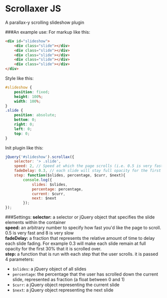 # Scrollaxer JS
A parallax-y scrolling slideshow plugin

###An example use:
For markup like this:
```html
<div id="slideshow">
    <div class="slide"></div>
    <div class="slide"></div>
    <div class="slide"></div>
    <div class="slide"></div>
    <div class="slide"></div>
</div>
```

Style like this:
```css
#slideshow {
    position: fixed;
    height: 100%;
    width: 100%;
}
.slide {
    position: absolute;
    bottom: 0;
    right: 0;
    left: 0;
    top: 0;
}
```

Init plugin like this:
```javascript
jQuery('#slideshow').scrollax({
    selector: '> .slide',
    speed: 2, // Speed at which the page scrolls (i.e. 0.5 is very fast, 8 is very slow)
    fadeDelay: 0.3, // each slide will stay full opacity for the first 30% of scrolling
    step: function($slides, percentage, $curr, $next){
        console.log({
            slides: $slides, 
            percentage: percentage, 
            current: $curr, 
            next: $next
        });
});
```
###Settings:
**selector:** a selector or jQuery object that specifies the slide elements within the container<br/>
**speed:** an arbitrary number to specify how fast you'd like the page to scroll. 0.5 is very fast and 8 is very slow<br/>
**fadeDelay:** a fraction that represents the relative amount of time to delay each slide fading. For example 0.3 will make each slide remain at full opacity for the first 30% that it is scrolled over.<br/>
**step:** a function that is run with each step that the user scrolls. it is passed 4 parameters:<br/>
* `$slides`: a jQuery object of all slides
* `percentage`: the percentage that the user has scrolled down the current slide, represented as fraction (a float between 0 and 1)
* `$curr`: a jQuery object representing the current slide
* `$next`: a jQuery object representing the next slide

